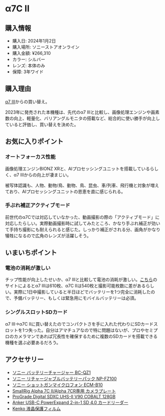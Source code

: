 # α7C II
## 購入情報
- 購入日: 2024年1月2日
- 購入場所: ソニーストアオンライン
- 購入金額: ¥266,310
- カラー: シルバー
- レンズ: 本体のみ
- 保障: 3年ワイド

## 購入理由
[α7 III](offloads/a73)からの買い替え。

2023年に発売された本機種は、先代のα7 IIIと比較し、画像処理エンジンや画素数の向上、軽量化、バリアングルモニタの搭載など、総合的に使い勝手が向上していると評価し、買い替えを決めた。

## お気に入りポイント
### オートフォーカス性能
画像処理エンジンBIONZ XRと、AIプロセッシングユニットを搭載しているらしく、α7 IIIからの向上が凄まじい。

被写体認識も、人物、動物/鳥、動物、鳥、昆虫、車/列車、飛行機と対象が増えており、AIプロセッシングユニットの恩恵を直に感じられる。

### 手ぶれ補正アクティブモード
前世代のα7Cでは対応していなかった、動画撮影の際の「アクティブモード」に対応したらしい。実際動画撮影時に試してみたところ、かなり手ぶれ補正が効いて手持ち撮影にも耐えられると感じた。しっかり補正がされる分、画角がかなり犠牲になるので広角のレンズが活躍しそう。

## いまいちポイント
### 電池の消耗が激しい
チップ性能が向上したせいか、α7 IIIと比較して電池の消耗が激しい。[こちら](https://cameradecision.com/compare/Sony-Alpha-A7C-Mark-II-vs-Sony-Alpha-A7-III)のサイトによるとα7 IIIは610枚、α7C IIは540枚と撮影可能枚数に差があるらしい。実際に1日中撮影していると半日ほどでバッテリーを1つ完全に消耗したので、予備バッテリー、もしくは緊急用にモバイルバッテリーは必須。
### シングルスロットSDカード
α7 III→α7C IIに買い替えたのでコンパクトさを手に入れた代わりにSDカードスロットを1つ失った。自分はアマチュアなので特に問題はないが、プロやセミプロのカメラマンであれば冗長性を確保するために複数のSDカードを搭載できる機種を選ぶ必要あるだろう。

## アクセサリー
- [ソニー バッテリーチャージャー BC-QZ1](https://amzn.to/42xij4D)
- [ソニー リチャージャブルバッテリーパック NP-FZ100](https://amzn.to/3UvUl7O)
- [ソニー ショットガンマイクロフォン ECM-B10](https://amzn.to/3UBdDbT)
- [SmallRig Alpha 7C II/Alpha 7CR専用 カメラプレート](https://amzn.to/3Suufzj)
- [ProGrade Digital SDXC UHS-II V90 COBALT 128GB](https://amzn.to/3UxherB)
- [Anker USB-C PowerExpand 2-in-1 SD 4.0 カードリーダー](https://amzn.to/3HPlydU)
- [Kenko 液晶保護フィルム](https://amzn.to/3SRzfzE)
